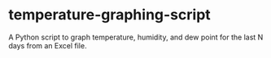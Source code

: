 # temperature-graphing-script
A Python script to graph temperature, humidity, and dew point for the last N days from an Excel file.

